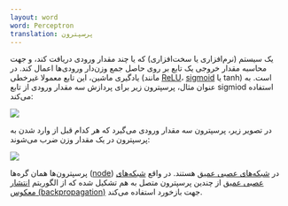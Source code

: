 ```yaml
---
layout: word
word: Perceptron
translation: پرسپترون
---
```


یک سیستم (نرم‌افزاری یا سخت‌افزاری) که یا چند مقدار ورودی دریافت کند، و جهت محاسبه مقدار خروجی یک تابع بر روی حاصل جمع وزن‌دار ورودی‌ها اعمال کند. در یادگیری ماشین، این تابع معمولا غیرخطی (مانند [ReLU](</R/rectified_linear_unit_(relu)>)، [sigmoid](/S/sigmoid_function) یا tanh) است. به عنوان مثال، پرسپترون زیر برای پردازش سه مقدار ورودی از تابع sigmiod استفاده می‌کند:

![](/assets/img/screenshot-from-2021-06-22-01-35-44.png)

در تصویر زیر، پرسپترون سه مقدار ورودی می‌گیرد که هر کدام قبل از وارد شدن به پرسپترون در یک مقدار وزن ضرب می‌شوند:

![](/assets/img/perceptron.svg)

پرسپترون‌ها همان گره‌ها ([node](</N/node_(neural_network)>)) در [شبکه‌های عصبی عمیق](/D/deep_neural_network) هستند. در واقع [شبکه‌های عصبی عمیق](/D/deep_neural_network) از چندین پرسپترون متصل به هم تشکیل شده که از الگوریتم [انتشار معکوس (backpropagation)](/B/backpropagation) جهت بازخورد استفاده می‌کند.

